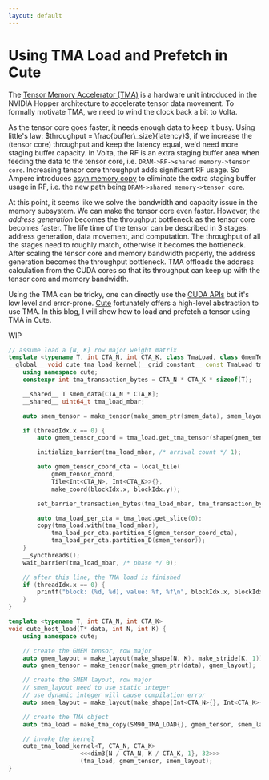 ```yaml
---
layout: default
---
```


# Using TMA Load and Prefetch in Cute

The [Tensor Memory Accelerator (TMA)](https://developer.nvidia.com/blog/nvidia-hopper-architecture-in-depth/) is a hardware unit introduced in the NVIDIA Hopper architecture to accelerate tensor data movement. To formally motivate TMA, we need to wind the clock back a bit to Volta.

As the tensor core goes faster, it needs enough data to keep it busy. Using little's law: $throughput = \frac{buffer\_size}{latency}$, if we increase the (tensor core) throughput and keep the latency equal, we'd need more staging buffer capacity. In Volta, the RF is an extra staging buffer area when feeding the data to the tensor core, i.e. `DRAM->RF->shared memory->tensor core`. Increasing tensor core throughput adds significant RF usage. So Ampere introduces [asyn memory copy](https://developer.nvidia.com/blog/nvidia-ampere-architecture-in-depth/) to eliminate the extra staging buffer usage in RF, i.e. the new path being `DRAM->shared memory->tensor core`. 

At this point, it seems like we solve the bandwidth and capacity issue in the memory subsystem. We can make the tensor core even faster. However, the *address generation* becomes the throughput bottleneck as the tensor core becomes faster. The life time of the tensor can be described in 3 stages: address generation, data movement, and computation. The throughput of all the stages need to roughly match, otherwise it becomes the bottleneck. After scaling the tensor core and memory bandwidth properly, the address generation becomes the throughput bottleneck. TMA offloads the address calculation from the CUDA cores so that its throughput can keep up with the tensor core and memory bandwidth.

Using the TMA can be tricky, one can directly use the [CUDA APIs](https://docs.nvidia.com/cuda/cuda-c-programming-guide/index.html#tensor-memory-access) but it's low level and error-prone. [Cute](https://github.com/NVIDIA/cutlass/tree/main/media/docs/cute) fortunately offers a high-level abstraction to use TMA. In this blog, I will show how to load and prefetch a tensor using TMA in Cute.

WIP

```c++
// assume load a [N, K] row major weight matrix
template <typename T, int CTA_N, int CTA_K, class TmaLoad, class GmemTensor, class SmemLayout>
__global__ void cute_tma_load_kernel(__grid_constant__ const TmaLoad tma_load, GmemTensor gmem_tensor, SmemLayout smem_layout) {
    using namespace cute;
    constexpr int tma_transaction_bytes = CTA_N * CTA_K * sizeof(T);

    __shared__ T smem_data[CTA_N * CTA_K];
    __shared__ uint64_t tma_load_mbar;

    auto smem_tensor = make_tensor(make_smem_ptr(smem_data), smem_layout);

    if (threadIdx.x == 0) {
        auto gmem_tensor_coord = tma_load.get_tma_tensor(shape(gmem_tensor));

        initialize_barrier(tma_load_mbar, /* arrival count */ 1);

        auto gmem_tensor_coord_cta = local_tile(
            gmem_tensor_coord,
            Tile<Int<CTA_N>, Int<CTA_K>>{},
            make_coord(blockIdx.x, blockIdx.y));

        set_barrier_transaction_bytes(tma_load_mbar, tma_transaction_bytes);

        auto tma_load_per_cta = tma_load.get_slice(0);
        copy(tma_load.with(tma_load_mbar),
            tma_load_per_cta.partition_S(gmem_tensor_coord_cta),
            tma_load_per_cta.partition_D(smem_tensor));
    }
    __syncthreads();
    wait_barrier(tma_load_mbar, /* phase */ 0);

    // after this line, the TMA load is finished
    if (threadIdx.x == 0) {
        printf("block: (%d, %d), value: %f, %f\n", blockIdx.x, blockIdx.y, float(smem_tensor(make_coord(0, 0))), float(smem_tensor(make_coord(0, 1))));
    }
}

template <typename T, int CTA_N, int CTA_K>
void cute_host_load(T* data, int N, int K) {
    using namespace cute;

    // create the GMEM tensor, row major
    auto gmem_layout = make_layout(make_shape(N, K), make_stride(K, 1));
    auto gmem_tensor = make_tensor(make_gmem_ptr(data), gmem_layout);

    // create the SMEM layout, row major
    // smem_layout need to use static integer
    // use dynamic integer will cause compilation error
    auto smem_layout = make_layout(make_shape(Int<CTA_N>{}, Int<CTA_K>{}), make_stride(Int<CTA_K>{}, _1{}));

    // create the TMA object
    auto tma_load = make_tma_copy(SM90_TMA_LOAD{}, gmem_tensor, smem_layout);

    // invoke the kernel
    cute_tma_load_kernel<T, CTA_N, CTA_K>
                    <<<dim3{N / CTA_N, K / CTA_K, 1}, 32>>>
                    (tma_load, gmem_tensor, smem_layout);
}

```